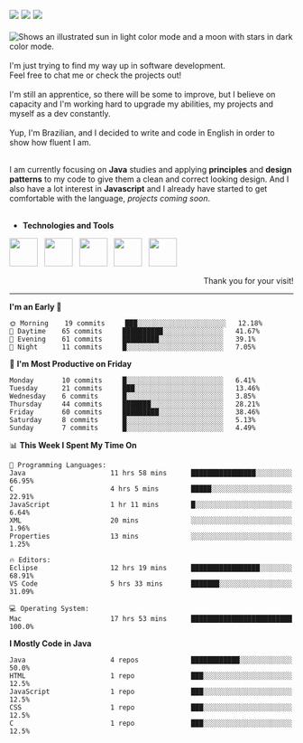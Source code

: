 <!-- Social Media -->
[<img src="https://img.shields.io/badge/linkedin-%230077B5.svg?style=for-the-badge&logo=linkedin&logoColor=white" heigth="auto" width="auto">](https://www.linkedin.com/in/lucaspinarj/)
[<img src="https://img.shields.io/badge/WhatsApp-25D366?style=for-the-badge&logo=whatsapp&logoColor=white" heigth="auto" width="auto">](https://wa.me/5521970362496?text=Hi,%20Lucas!)
[<img src="https://img.shields.io/badge/Skype-%2300AFF0.svg?style=for-the-badge&logo=Skype&logoColor=white" heigth="auto" width="auto">](https://join.skype.com/invite/klGAaRZtfkEh)
---
<picture>
  <source media="(prefers-color-scheme: dark)" srcset="https://readme-typing-svg.herokuapp.com?size=16&duration=2000&color=C8D0D8&background=FFFFFF00&vCenter=true&width=160&height=30&lines=Hello+there!+%F0%9F%91%8B%F0%9F%8F%BC">
  <source media="(prefers-color-scheme: light)" srcset="https://readme-typing-svg.herokuapp.com?size=16&duration=2000&color=000000&background=FFFFFF00&vCenter=true&width=160&height=30&lines=Hello+there!+%F0%9F%91%8B%F0%9F%8F%BC">
  <img alt="Shows an illustrated sun in light color mode and a moon with stars in dark color mode." src="https://user-images.githubusercontent.com/25423296/163456779-a8556205-d0a5-45e2-ac17-42d089e3c3f8.png">
</picture> <br><br>
I'm just trying to find my way up in software development. <br>
Feel free to chat me or check the projects out!
<br><br>
I'm still an apprentice, so there will be some to improve, but I believe on capacity and I'm working hard to upgrade my abilities, my projects and myself as a dev constantly.
<br><br>
Yup, I'm Brazilian, and I decided to write and code in English in order to show how fluent I am.
<br><br>

I am currently focusing on **Java** studies and applying **principles** and **design patterns** to my code to give them a clean and correct looking design. And I also have a lot interest in **Javascript** and I already have started to get comfortable with the language, _projects coming soon_. 
<br><br>

* **Technologies and Tools** <br>
<!-- Technologies and Tools -->
<p>
<img src="https://cdn.jsdelivr.net/gh/devicons/devicon/icons/html5/html5-original.svg" heigth="50" width="50"/> &nbsp;
<img src="https://cdn.jsdelivr.net/gh/devicons/devicon/icons/javascript/javascript-original.svg" heigth="50" width="50"/> &nbsp;
<img src="https://cdn.jsdelivr.net/gh/devicons/devicon/icons/java/java-original.svg" heigth="50" width="50"/> &nbsp;
<img src="https://cdn.jsdelivr.net/gh/devicons/devicon/icons/mysql/mysql-original-wordmark.svg" heigth="50" width="50"/> &nbsp;
<img src="https://cdn.jsdelivr.net/gh/devicons/devicon/icons/git/git-original.svg" heigth="50" width="50"/> &nbsp;
</p>
<p align="right">
Thank you for your visit!
</p>

---

<!--START_SECTION:waka-->
**I'm an Early 🐤** 

```text
🌞 Morning    19 commits     ███░░░░░░░░░░░░░░░░░░░░░░   12.18% 
🌆 Daytime    65 commits     ██████████░░░░░░░░░░░░░░░   41.67% 
🌃 Evening    61 commits     █████████░░░░░░░░░░░░░░░░   39.1% 
🌙 Night      11 commits     █░░░░░░░░░░░░░░░░░░░░░░░░   7.05%

```
📅 **I'm Most Productive on Friday** 

```text
Monday       10 commits     █░░░░░░░░░░░░░░░░░░░░░░░░   6.41% 
Tuesday      21 commits     ███░░░░░░░░░░░░░░░░░░░░░░   13.46% 
Wednesday    6 commits      █░░░░░░░░░░░░░░░░░░░░░░░░   3.85% 
Thursday     44 commits     ███████░░░░░░░░░░░░░░░░░░   28.21% 
Friday       60 commits     █████████░░░░░░░░░░░░░░░░   38.46% 
Saturday     8 commits      █░░░░░░░░░░░░░░░░░░░░░░░░   5.13% 
Sunday       7 commits      █░░░░░░░░░░░░░░░░░░░░░░░░   4.49%

```


📊 **This Week I Spent My Time On** 

```text
💬 Programming Languages: 
Java                     11 hrs 58 mins      ████████████████░░░░░░░░░   66.95% 
C                        4 hrs 5 mins        █████░░░░░░░░░░░░░░░░░░░░   22.91% 
JavaScript               1 hr 11 mins        █░░░░░░░░░░░░░░░░░░░░░░░░   6.64% 
XML                      20 mins             ░░░░░░░░░░░░░░░░░░░░░░░░░   1.96% 
Properties               13 mins             ░░░░░░░░░░░░░░░░░░░░░░░░░   1.25%

🔥 Editors: 
Eclipse                  12 hrs 19 mins      █████████████████░░░░░░░░   68.91% 
VS Code                  5 hrs 33 mins       ███████░░░░░░░░░░░░░░░░░░   31.09%

💻 Operating System: 
Mac                      17 hrs 53 mins      █████████████████████████   100.0%

```

**I Mostly Code in Java** 

```text
Java                     4 repos             ████████████░░░░░░░░░░░░░   50.0% 
HTML                     1 repo              ███░░░░░░░░░░░░░░░░░░░░░░   12.5% 
JavaScript               1 repo              ███░░░░░░░░░░░░░░░░░░░░░░   12.5% 
CSS                      1 repo              ███░░░░░░░░░░░░░░░░░░░░░░   12.5% 
C                        1 repo              ███░░░░░░░░░░░░░░░░░░░░░░   12.5%

```



<!--END_SECTION:waka-->
